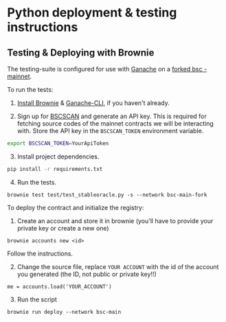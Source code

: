 # Python deployment & testing instructions

## Testing & Deploying with Brownie
The testing-suite is configured for use with [Ganache](https://github.com/trufflesuite/ganache-cli) on a [forked
bsc - mainnet](https://eth-brownie.readthedocs.io/en/stable/network-management.html#using-a-forked-development-network).

To run the tests:
1. [Install Brownie](https://eth-brownie.readthedocs.io/en/stable/install.html) & [Ganache-CLI](https://github.com/trufflesuite/ganache-cli), if you haven't already.

2. Sign up for [BSCSCAN](https://www.bscscan.com) and generate an API key. This is required for fetching source codes of the 
   mainnet contracts we will be interacting with. Store the API key in the `BSCSCAN_TOKEN` environment variable.

```bash
export BSCSCAN_TOKEN=YourApiToken
```

3. Install project dependencies.

```bash
pip install -r requirements.txt
```

4. Run the tests.

```
brownie test test/test_stableoracle.py -s --network bsc-main-fork
```

To deploy the contract and initialize the registry:

1. Create an account and store it in brownie (you'll have to provide your private key or create a new one)

```
brownie accounts new <id>
```
Follow the instructions.

2. Change the source file, replace `YOUR ACCOUNT` with the id of the account you generated (the ID, not public or private key!!)
```
me = accounts.load('YOUR_ACCOUNT')
```

3. Run the script

```
brownie run deploy --network bsc-main
```
